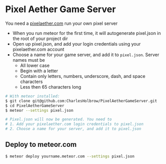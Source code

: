 # Pixel Aether Game Server

You need a [pixelaether.com](http://www.pixelaether.com) run your own pixel server

- When you run meteor for the first time, it will autogenerate pixel.json in the root of your project dir
- Open up pixel.json, and add your login credentials using your pixelaether.com account
- Choose a name for your game server, and add it to `pixel.json`. Server names must be
  - All lower case
  - Begin with a letter
  - Contain only letters, numbers, underscore, dash, and space characters
  - Less then 65 characters long

```sh
# With meteor installed:
$ git clone git@github.com:CharlesHolbrow/PixelAetherGameServer.git
$ cd PixelAetherGameServer
$ meteor --settings pixel.json

# Pixel.json will now be generated. You need to
# 1. Add your pixelaether.com login credentials to pixel.json
# 2. Choose a name for your server, and add it to pixel.json
```


## Deploy to meteor.com
```sh
$ meteor deploy yourname.meteor.com --settings pixel.json
```

